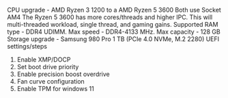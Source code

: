 CPU upgrade - AMD Ryzen 3 1200 to a AMD Ryzen 5 3600
Both use Socket AM4
The Ryzen 5 3600 has more cores/threads and higher IPC. This will multi-threaded workload, single thread, and gaming gains.
Supported RAM type - DDR4 UDIMM. Max speed - DDR4-4133 MHz. Max capacity - 128 GB
Storage upgrade - Samsung 980 Pro 1 TB (PCIe 4.0 NVMe, M.2 2280)
UEFI settings/steps
1. Enable XMP/DOCP
2. Set boot drive priority
3. Enable precision boost overdrive
4. Fan curve configuration
5. Enable TPM for windows 11
